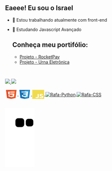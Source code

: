 ## Eaeee! Eu sou o Israel 

- 🔭 Estou trabalhando atualmente com front-end
- 🌱 Estudando Javascript Avançado

  ## Conheça meu portifólio:  
  
  - <a href="https://rocketpay-beta-olive.vercel.app/" target="_blank">Projeto - RocketPay</a>
  - <a href="https://projeto-urna-eletronica-eta.vercel.app/" target="_blank">Projeto - Urna Eletrônica</a>

##

<br>

<div align="left">
  <a href="https://github.com/israelVictorZ">
  <img height="180em" src="https://github-readme-stats.vercel.app/api?username=israelVictorZ&show_icons=true&theme=tokyonight&include_all_commits=true&count_private=true"/>
  <img height="180em" src="https://github-readme-stats.vercel.app/api/top-langs/?username=israelVictorZ&layout=compact&langs_count=7&theme=tokyonight"/>
</div>


<div style="display: inline_block"><br>
  <img align="center" alt="Rafa-HTML" height="30" width="40" src="https://raw.githubusercontent.com/devicons/devicon/master/icons/html5/html5-original.svg">
  <img align="center" alt="Rafa-CSS" height="30" width="40" src="https://raw.githubusercontent.com/devicons/devicon/master/icons/css3/css3-original.svg">
  <img align="center" alt="Rafa-Js" height="30" width="40" src="https://raw.githubusercontent.com/devicons/devicon/master/icons/javascript/javascript-plain.svg">
  <img align="center" alt="Rafa-Python" height="30" width="40" src="https://cdn.jsdelivr.net/gh/devicons/devicon/icons/sass/sass-original.svg">
  <img align="center" alt="Rafa-CSS" height="30" width="40" src="https://cdn.jsdelivr.net/gh/devicons/devicon/icons/php/php-plain.svg">
</div>

##


<div> 
 
  ![Snake animation](https://github.com/rafaballerini/rafaballerini/blob/output/github-contribution-grid-snake.svg)
 
</div>
